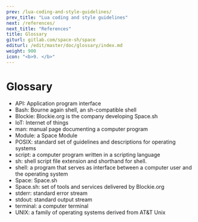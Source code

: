 ```yaml
---
prev: /lua-coding-and-style-guidelines/
prev_title: "Lua coding and style guidelines"
next: /references/
next_title: "References"
title: Glossary
giturl: gitlab.com/space-sh/space
editurl: /edit/master/doc/glossary/index.md
weight: 900
icon: "<b>9. </b>"
---
```


# Glossary

- API: Application program interface
- Bash: Bourne again shell, an sh-compatible shell
- Blockie: Blockie.org is the company developing Space.sh
- IoT: Internet of things
- man: manual page documenting a computer program
- Module: a Space Module
- POSIX: standard set of guidelines and descriptions for operating systems
- script: a computer program written in a scripting language
- sh: shell script file extension and shorthand for shell.
- shell: a program that serves as interface between a computer user and the operating system
- Space: Space.sh
- Space.sh: set of tools and services delivered by Blockie.org
- stderr: standard error stream
- stdout: standard output stream
- terminal: a computer terminal
- UNIX: a family of operating systems derived from AT&T Unix
